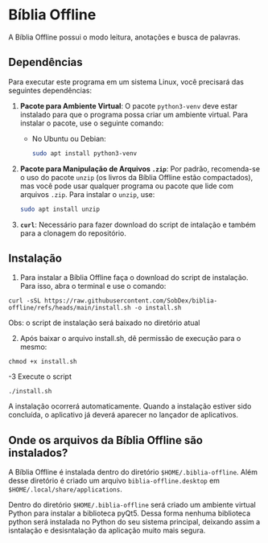 # Bíblia Offline

A Bíblia Offline possui o modo leitura, anotações e busca de palavras.
## Dependências

Para executar este programa em um sistema Linux, você precisará das seguintes dependências:

1. **Pacote para Ambiente Virtual**: O pacote `python3-venv` deve estar instalado para que o programa possa criar um ambiente virtual. Para instalar o pacote, use o seguinte comando:

   - No Ubuntu ou Debian:
     ```bash
     sudo apt install python3-venv
     ```

2. **Pacote para Manipulação de Arquivos `.zip`**: Por padrão, recomenda-se o uso do pacote `unzip` (os livros da Bíblia Offline estão compactados), mas você pode usar qualquer programa ou pacote que lide com arquivos `.zip`. Para instalar o `unzip`, use:

   ```bash
   sudo apt install unzip

3. **`curl`**: Necessário para fazer download do script de intalação e também para a clonagem do repositório.

## Instalação
1. Para instalar a Bíblia Offline faça o download do script de instalação. Para isso, abra o terminal e use o comando:
```
curl -sSL https://raw.githubusercontent.com/SobDex/biblia-offline/refs/heads/main/install.sh -o install.sh
```
Obs: o script de instalação será baixado no diretório atual

2. Após baixar o arquivo install.sh, dê permissão de execução para o mesmo:
```
chmod +x install.sh
```

-3 Execute o script
```
./install.sh
```

A instalação ocorrerá automaticamente. Quando a instalação estiver sido concluída, o aplicativo já deverá aparecer no lançador de aplicativos.

## Onde os arquivos da Bíblia Offline são instalados?

A Bíblia Offline é instalada dentro do diretório `$HOME/.biblia-offline`. Além desse diretório é criado um arquivo `biblia-offline.desktop` em `$HOME/.local/share/applications`.

Dentro do diretório `$HOME/.biblia-offline` será criado um ambiente virtual Python para instalar a biblioteca pyQt5. Dessa forma nenhuma biblioteca python será instalada no Python do seu sistema principal, deixando assim a isntalação e desisntalação da aplicação muito mais segura.
